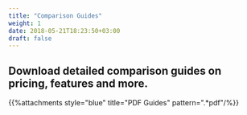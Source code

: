 ```yaml
---
title: "Comparison Guides"
weight: 1
date: 2018-05-21T18:23:50+03:00
draft: false
---
```


## Download detailed comparison guides on pricing, features and more.


{{%attachments style="blue" title="PDF Guides" pattern=".*pdf"/%}}
